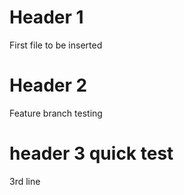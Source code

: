 # Header  1

First file to be inserted
# Header 2

Feature branch testing 

# header 3 quick test

3rd line 
